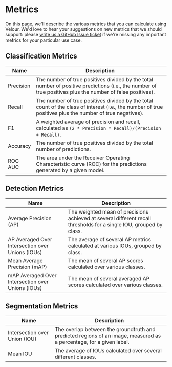 # Metrics

On this page, we'll describe the various metrics that you can calculate using Velour. We'd love to hear your suggestions on new metrics that we should support: please [write us a GitHub Issue ticket](https://github.com/Striveworks/velour/issues) if we're missing any important metrics for your particular use case.

## Classification Metrics
| Name 	| Description 	|
|---	|---	|
| Precision 	| The number of true positives divided by the total number of positive predictions (i.e., the number of true positives plus the number of false positives). 	|
| Recall 	| The number of true positives divided by the total count of the class of interest (i.e., the number of true positives plus the number of true negatives). 	|
| F1 	| A weighted average of precision and recall, calculated as `(2 * Precision * Recall)/(Precision + Recall)`. 	|
| Accuracy 	| The number of true positives divided by the total number of predictions. 	|
| ROC AUC 	| The area under the Receiver Operating Characteristic curve (ROC) for the predictions generated by a given model. 	|

## Detection Metrics

| Name 	| Description 	|
|---	|---	|
| Average Precision (AP) 	| The weighted mean of precisions achieved at several different recall thresholds for a single IOU, grouped by class. 	|
| AP Averaged Over Intersection over Unions (IOUs) 	| The average of several AP metrics calculated at various IOUs, grouped by class. 	|
| Mean Average Precision (mAP) 	| The mean of several AP scores calculated over various classes. 	|
| mAP Averaged Over Intersection over Unions (IOUs) 	| The mean of several averaged AP scores calculated over various classes. 	|

## Segmentation Metrics

| Name 	| Description 	|
|---	|---	|
| Intersection over Union (IOU) 	| The overlap between the groundtruth and predicted regions of an image, measured as a percentage, for a given label.  	|
| Mean IOU 	| The average of IOUs calculated over several different classes. 	|